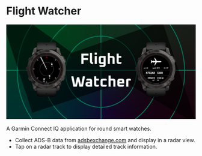 # Flight Watcher

![hero image](/docs/hero-01.png)

A Garmin Connect IQ application for round smart watches.

- Collect ADS-B data from [adsbexchange.com](https://www.adsbexchange.com) and display in a radar view.
- Tap on a radar track to display detailed track information.

